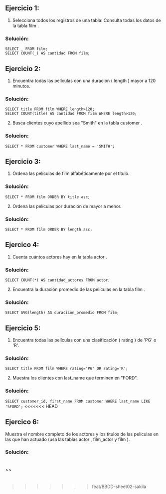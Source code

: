 ## Ejercicio 1:

1. Selecciona todos los registros de una tabla:
   Consulta todas los datos de la tabla film .

### Solución:

`SELECT _ FROM film;` \
`SELECT COUNT(_) AS cantidad FROM film;`

## Ejercicio 2:

1. Encuentra todas las películas con una duración ( length ) mayor a 120 minutos.

### Solución:

`SELECT title FROM film WHERE length>120;` \
`SELECT COUNT(title) AS cantidad FROM film WHERE length>120;`

2. Busca clientes cuyo apellido sea "Smith" en la tabla customer .

### Solucion:

`SELECT * FROM customer WHERE last_name = 'SMITH';`

## Ejercicio 3:

1. Ordena las películas de film alfabéticamente por el título.

### Solución:

`SELECT * FROM film ORDER BY title asc;`

2. Ordena las películas por duración de mayor a menor.

### Solución:

`SELECT * FROM film ORDER BY length asc;`

## Ejercico 4:

1. Cuenta cuántos actores hay en la tabla actor .

### Solución:

`SELECT COUNT(*) AS cantidad_actores FROM actor;`

2. Encuentra la duración promedio de las películas en la tabla film .

### Solución:

`SELECT AVG(length) AS duraciion_promedio FROM film;`

## Ejercicio 5:

1. Encuentra todas las películas con una clasificación ( rating ) de 'PG' o 'R'.

### Solución:

`SELECT title FROM film WHERE rating='PG' OR rating='R';`

2. Muestra los clientes con last_name que terminen en "FORD".

### Solución:

`SELECT customer_id, first_name FROM customer WHERE last_name LIKE '%FORD';`
<<<<<<< HEAD

## Ejercico 6:

Muestra el nombre completo de los actores y los títulos de las películas en las que han actuado (usa las tablas actor , film_actor y film ).

### Solución:

``
=======
>>>>>>> feat/BBDD-sheet02-sakila
